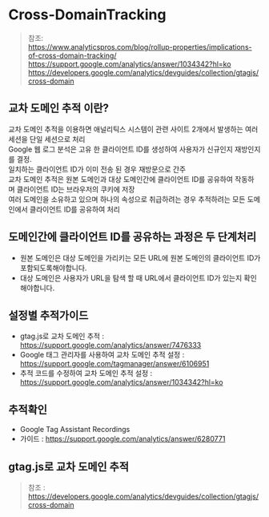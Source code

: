 # Cross-DomainTracking
> 참조: </br>
> https://www.analyticspros.com/blog/rollup-properties/implications-of-cross-domain-tracking/ </br>
> https://support.google.com/analytics/answer/1034342?hl=ko </br>
> https://developers.google.com/analytics/devguides/collection/gtagjs/cross-domain </br>
   
   
## 교차 도메인 추적 이란?
교차 도메인 추적을 이용하면 애널리틱스 시스템이 관련 사이트 2개에서 발생하는 여러 세션을 단일 세션으로 처리</br>
Google 웹 로그 분석은 고유 한 클라이언트 ID를 생성하여 사용자가 신규인지 재방인지를 결정.</br>
일치하는 클라이언트 ID가 이미 전송 된 경우 재방문으로 간주</br>
교차 도메인 추적은 원본 도메인과 대상 도메인간에 클라이언트 ID를 공유하여 작동하며 클라이언트 ID는 브라우저의 쿠키에 저장</br>
여러 도메인을 소유하고 있으며 하나의 속성으로 취급하려는 경우 추적하려는 모든 도메인에서 클라이언트 ID를 공유하여 처리</br>
   
   
## 도메인간에 클라이언트 ID를 공유하는 과정은 두 단계처리
 - 원본 도메인은 대상 도메인을 가리키는 모든 URL에 원본 도메인의 클라이언트 ID가 포함되도록해야합니다.</br>
 - 대상 도메인은 사용자가 URL을 탐색 할 때 URL에서 클라이언트 ID가 있는지 확인해야합니다.</br>
   
    
## 설정별 추적가이드
   - gtag.js로 교차 도메인 추적 : https://support.google.com/analytics/answer/7476333 </br>
   - Google 태그 관리자를 사용하여 교차 도메인 추적 설정 : https://support.google.com/tagmanager/answer/6106951 </br>
   - 추적 코드를 수정하여 교차 도메인 추적 설정 : https://support.google.com/analytics/answer/1034342?hl=ko </br>
   
   
## 추적확인
   - Google Tag Assistant Recordings </br>
   - 가이드 : https://support.google.com/analytics/answer/6280771 </br>
   
   
## gtag.js로 교차 도메인 추적
> 참조 : https://developers.google.com/analytics/devguides/collection/gtagjs/cross-domain </br>


